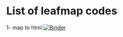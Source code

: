 # List of leafmap codes

1- map to html:[![Binder](https://mybinder.org/badge_logo.svg)](https://mybinder.org/v2/gh/EngAlasmari/leafmap/main?labpath=map_to_html.ipynb)
